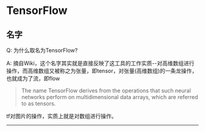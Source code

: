 # TensorFlow

## 名字

Q: 为什么取名为TensorFlow?

A: 摘自Wiki，这个名字其实就是直接反映了这工具的工作实质--对高维数组进行操作，而高维数组又被称之为张量，即tensor，对张量(高维数组)的一条龙操作，也就成为了流，即flow

> The name TensorFlow derives from the operations that such neural networks perform on multidimensional data arrays, which are referred to as tensors.

tf对图片的操作，实质上就是对数组进行操作。

---
